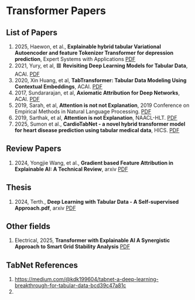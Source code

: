 # Transformer Papers
## List of Papers
1. 2025, Haewon, et al., **Explainable hybrid tabular Variational Autoencoder and feature Tokenizer Transformer for depression prediction**, Expert Systems with Applications <a href="Transformer-PD/Transformer/2025_Haewon_Expert Systems with Applications_Explainable hybrid tabular Variational Autoencoder and feature Tokenizer Transformer for depression prediction.pdf">PDF</a>
2. 2021, Yury, et al,  🟥 **Revisiting Deep Learning Models for Tabular Data**, ACAI. <a href="Transformer-PD/Transformer/2021_Yorish et al_NeuroIPS_Revisiting Deep Learning Models for Tabular Data.pdf.pdf">PDF</a>
3. 2020, Xin Huang, et al, **TabTransformer: Tabular Data Modeling Using Contextual Embeddings**, ACAI. <a href="Transformer-PD/Transformer/2020_arXiv_TabTransformer_Tabular_Data_Modeling_Using_Context.pdf">PDF</a>
4. 2017, Sundararajan, et al, **Axiomatic Attribution for Deep Networks**, ACAI. <a href="Transformer-PD/Transformer/2017_Sundararajan_ICML_Axiomatic Attribution for Deep Networks.pdf">PDF</a>
5. 2019, Sarah, et al, **Attention is not not Explanation**, 2019 Conference on Empirical Methods in Natural Language Processing. <a href="Transformer-PD/Transformer/2019_Sarah_EMNLP_Attention is not not Explanation.pdf">PDF</a>
6. 2019, Sarthak, et al, **Attention is not Explanation**, NAACL-HLT. <a href="Transformer-PD/Transformer/2019_Sarthak_NAACL-HLT_Attention is not Explanation.pdf">PDF</a>
7. 2025, Sumon et al., **CardioTabNet - a novel hybrid transformer model for heart disease prediction using tabular medical data**, HICS. <a href="Transformer-PD/Transformer/CardioTabNet - a novel hybrid transformer model for heart disease prediction using tabular medical data.pdf">PDF</a>

## Review Papers
1. 2024, Yongjie Wang, et al., **Gradient based Feature Attribution in Explainable AI: A Technical Review**, arxiv <a href="https://arxiv.org/html/2403.10415v1 ">PDF</a>

## Thesis
1. 2024, Terth., **Deep Learning with Tabular Data - A Self-supervised Approach.pdf**, arxiv <a href="_Thesis_2014_Deep Learning with Tabular Data - A Self-supervised Approach.pdf">PDF</a>


## Other fields
1. Electrical, 2025, **Transformer with Explainable AI A Synergistic Approach to Smart Grid Stability Analysis** <a href="Transformer-PD/Transformer/2025_Transformer_with_Explainable_AI_A_Synergistic_Approach_to_Smart_Grid_Stability_Analysis.pdf">PDF</a>

## TabNet References
1. https://medium.com/@kdk199604/tabnet-a-deep-learning-breakthrough-for-tabular-data-bcd39c47a81c
2. 




